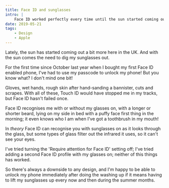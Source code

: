 ```yaml
---
title: Face ID and sunglasses
intro: |
    Face ID worked perfectly every time until the sun started coming out. Seems its achilles heel is sunglasses, but I think I might be ok with that.
date: 2019-05-21
tags:
    - Design
    - Apple
---
```


Lately, the sun has started coming out a bit more here in the UK. And with the sun comes the need to dig my sunglasses out.

For the first time since October last year when I bought my first Face ID enabled phone, I've had to use my passcode to unlock my phone! But you know what? I don't mind one bit!

Gloves, wet hands, rough skin after hand-sanding a bannister, cuts and scrapes. With all of these, Touch ID would have stopped me in my tracks, but Face ID hasn't failed once.

Face ID recognises me with or without my glasses on, with a longer or shorter beard, lying on my side in bed with a puffy face first thing in the morning; it even knows who I am when I've got a toothbrush in my mouth!

In *theory* Face ID can recognise you with sunglasses on as it looks through the glass, but some types of glass filter out the infrared it uses, so it can't see your eyes.

I've tried turning the 'Require attention for Face ID' setting off; I've tried adding a second Face ID profile with my glasses on; neither of this things has worked.

So there's always a downside to any design, and I'm happy to be able to unlock my phone immediately after doing the washing up if it means having to lift my sunglasses up every now and then during the summer months.

